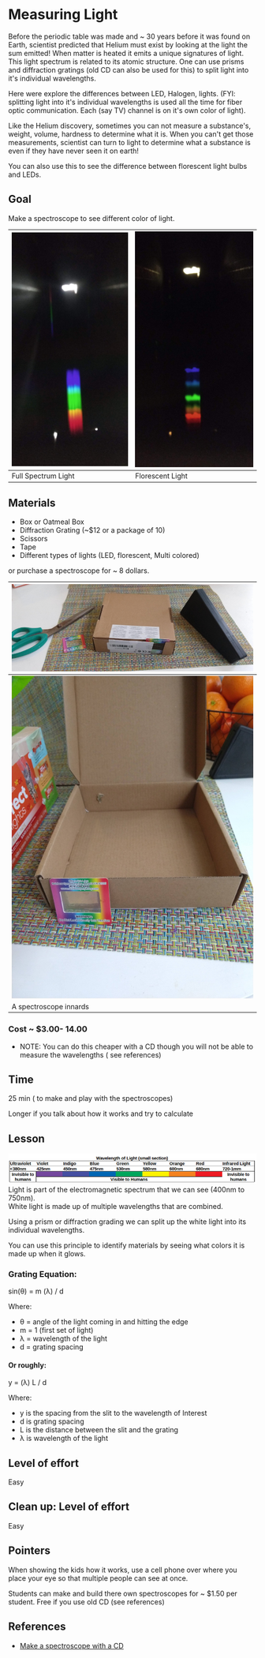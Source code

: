# Measuring Light
Before the periodic table was made and ~ 30 years before it was found on Earth, scientist predicted that Helium must exist by looking at the light the sum emitted!  When matter is heated it emits a unique signatures of light.  This light spectrum is related to its atomic structure.  One can use prisms and diffraction gratings (old CD can also be used for this) to split light into it's individual wavelengths.  

Here were explore the differences between LED, Halogen, lights.  (FYI: splitting light into it's individual wavelengths is used all the time for fiber optic communication.  Each (say TV) channel is on it's own color of light).

Like the Helium discovery, sometimes you can not measure a substance's, weight, volume, hardness to determine what it is.  When you can't get those measurements, scientist can turn to light to determine what a substance is even if they have never seen it on earth!


You can also use this to see the difference between florescent light bulbs and LEDs.

## Goal
Make a spectroscope to see different color of light.

| ![Full Spectrum](/images/fullspectrumlight.jpg ) | ![florescent](/images/Florecent_light.jpg ) |
|:--|:--|
| Full Spectrum Light| Florescent Light |

## Materials

* Box or Oatmeal Box
* Diffraction Grating (~$12 or a package of 10)
* Scissors
* Tape
* Different types of lights (LED, florescent, Multi colored)

or purchase a spectroscope for ~ 8 dollars.


| ![Setup](/images/spectroscope.jpg ) |
|:--|
| ![inside spectro scope](/images/spectroscope_inner.jpg ) |
| A spectroscope innards |

### Cost ~ $3.00- 14.00
* NOTE: You can do this cheaper with a CD though you will not be able to measure the wavelengths ( see references)

## Time

25 min ( to make and play with the spectroscopes)

Longer if you talk about how it works and try to calculate

## Lesson
![Spectrum of light](/images/Visible_spec.png)
Light is part of the electromagnetic spectrum that we can see (400nm to 750nm).  
White light is made up of multiple wavelengths that are combined.  


Using a prism or diffraction grading we can split up the white light into its individual wavelengths.

You can use this principle to identify materials by seeing what colors it is made up when it glows.


### Grating Equation:
sin(&theta;) = m (&lambda;) / d

Where:
* &theta; = angle of the light coming in and hitting the edge
* m  = 1 (first set of light)
* &lambda; = wavelength of the light
* d = grating spacing

#### Or roughly:
y = (&lambda;) L / d

Where:
* y is the spacing from the slit to the wavelength of Interest
* d is grating spacing
* L is the distance between the slit and the grating
* &lambda; is wavelength of the light

## Level of effort
Easy

## Clean up: Level of effort
Easy

## Pointers
When showing the kids how it works, use a cell phone over where you place your eye so that multiple people can see at once.

Students can make and build there own spectroscopes for ~ $1.50 per student.  Free if you use old CD (see references)

## References
* [Make a spectroscope with a CD](https://www.livescience.com/41548-spectroscopy-science-fair-project.html)
